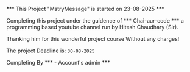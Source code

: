 *** This Project "MstryMessage" is started on 23-08-2025 ***

Completing this project under the guidence of *** Chai-aur-code *** a programming based youtube channel run by Hitesh Chaudhary (Sir).

Thanking him for this wonderful project course Without any charges!


The project Deadline is:
        ``` 30-08-2025 ```


Completing By
       *** - Account's admin ***